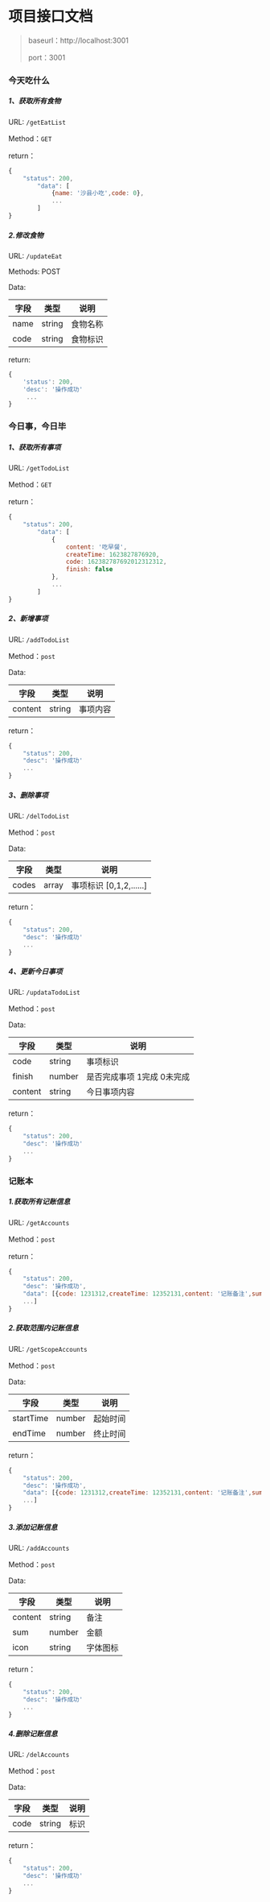 # 项目接口文档



> baseurl：http://localhost:3001
>
> port：3001



### 今天吃什么



##### 1、获取所有食物

URL: `/getEatList`

Method：`GET`

return：

```js
{
    "status": 200,
        "data": [
            {name: '沙县小吃',code: 0},
            ...
        ]
}
```



##### 2.修改食物

URL:  `/updateEat`

Methods: POST

Data: 

| 字段 | 类型   | 说明     |
| ---- | ------ | -------- |
| name | string | 食物名称 |
| code | string | 食物标识 |

return:

```js
{
    'status': 200,
    'desc': '操作成功'
     ...
}
```



### 今日事，今日毕



##### 1、获取所有事项

URL: `/getTodoList `

Method：`GET`

return：

```js
{
    "status": 200,
        "data": [
            {
                content: '吃早餐',
             	createTime: 1623827876920,
             	code: 162382787692012312312,
             	finish: false
            },
            ...
        ]
}
```



##### 2、新增事项

URL: `/addTodoList `

Method：`post`

Data: 

| 字段    | 类型   | 说明     |
| ------- | ------ | -------- |
| content | string | 事项内容 |

return：

```js
{
    "status": 200,
    "desc": '操作成功'
    ...
}
```



##### 3、删除事项

URL: `/delTodoList`

Method：`post`

Data: 

| 字段  | 类型  | 说明                       |
| ----- | ----- | -------------------------- |
| codes | array | 事项标识    [0,1,2,......] |

return：

```js
{
    "status": 200,
    "desc": '操作成功'
    ...
}
```



##### 4、更新今日事项

URL: `/updataTodoList` 

Method：`post`

Data: 

| 字段    | 类型   | 说明                        |
| ------- | ------ | --------------------------- |
| code    | string | 事项标识                    |
| finish  | number | 是否完成事项 1完成  0未完成 |
| content | string | 今日事项内容                |

return：

```js
{
    "status": 200,
    "desc": '操作成功'
    ...
}
```



### 记账本



##### 1.获取所有记账信息

URL: `/getAccounts` 

Method：`post`

return：

```js
{
    "status": 200,
    "desc": '操作成功',
    "data": [{code: 1231312,createTime: 12352131,content: '记账备注',sum: 12,icon: 'icon-canyin',date: 16121812},
   	...]
}
```



##### 2.获取范围内记账信息

URL: `/getScopeAccounts`

Method：`post`

Data: 

| 字段      | 类型   | 说明     |
| --------- | ------ | -------- |
| startTime | number | 起始时间 |
| endTime   | number | 终止时间 |

return：

```js
{
    "status": 200,
    "desc": '操作成功',
   	"data": [{code: 1231312,createTime: 12352131,content: '记账备注',sum: 12,icon: 'icon-canyin',date: 16121812},
   	...]
}
```





##### 3.添加记账信息

URL: `/addAccounts` 

Method：`post`

Data: 

| 字段    | 类型   | 说明     |
| ------- | ------ | -------- |
| content | string | 备注     |
| sum     | number | 金额     |
| icon    | string | 字体图标 |

return：

```js
{
    "status": 200,
    "desc": '操作成功'
    ...
}
```



##### 4.删除记账信息

URL: `/delAccounts` 

Method：`post`

Data: 

| 字段 | 类型   | 说明 |
| ---- | ------ | ---- |
| code | string | 标识 |

return：

```js
{
    "status": 200,
    "desc": '操作成功'
    ...
}
```





